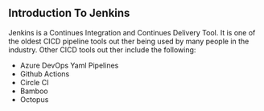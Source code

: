 ## Introduction To Jenkins

Jenkins is a Continues Integration and Continues Delivery Tool. It is one of the oldest CICD pipeline tools out ther being used by many people in the industry. Other CICD tools out ther include the following:

* Azure DevOps Yaml Pipelines
* Github Actions
* Circle CI
* Bamboo
* Octopus
